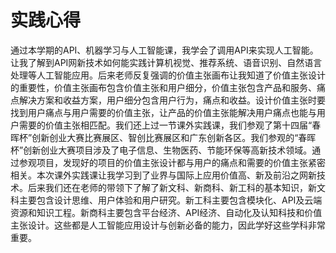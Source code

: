 # 实践心得
通过本学期的API、机器学习与人工智能课，我学会了调用API来实现人工智能。让我了解到API网新技术如何能实践计算机视觉、推荐系统、语音识别、自然语言处理等人工智能应用。后来老师反复强调的价值主张画布让我知道了价值主张设计的重要性，价值主张画布包含价值主张和用户细分，价值主张包含产品和服务、痛点解决方案和收益方案，用户细分包含用户行为，痛点和收益。设计价值主张时要找到用户痛点与用户需要的价值主张，让产品的价值主张能解决用户痛点也能与用户需要的价值主张相匹配。我们还上过一节课外实践课，我们参观了第十四届“春晖杯”创新创业大赛比赛展区、智创比赛展区和广东创新各区。我们参观的“春晖杯”创新创业大赛项目涉及了电子信息、生物医药、节能环保等高新技术领域。通过参观项目，发现好的项目的价值主张设计都与用户的痛点和需要的价值主张紧密相关。本次课外实践课让我学习到了业界与国际上应用价值高、新及前沿之网新技术。后来我们还在老师的带领下了解了新文科、新商科、新工科的基本知识，新文科主要包含设计思维、用户体验和用户研究。新工科主要包含模块化、API及云端资源和知识工程。新商科主要包含平台经济、API经济、自动化及认知科技和价值主张设计。这些都是人工智能应用设计与创新必备的能力，因此学好这些学科非常重要。
